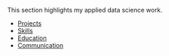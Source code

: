 This section highlights my applied data science work.

- [Projects](/datascience/projects/)
- [Skills](/datascience/skills/)
- [Education](/datascience/education/)
- [Communication](/datascience/communication/)
